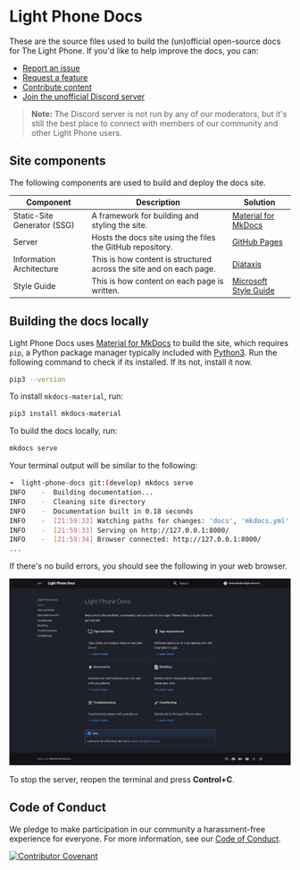 # Light Phone Docs

These are the source files used to build the (un)official open-source docs for The Light Phone. If you'd like to help improve the docs, you can:

- [Report an issue](https://github.com/internetisaiah/light-phone-docs/issues/new?assignees=&labels=bug&projects=&template=report_an_issue.md&title=)
- [Request a feature](https://github.com/internetisaiah/light-phone-docs/issues/new?assignees=&labels=enhancement&projects=&template=request_a_feature.md&title=)
- [Contribute content](https://internetisaiah.github.io/light-phone-docs/contributing/)
- [Join the unofficial Discord server](https://discord.com/invite/8ggjn69pPR)
 
> **Note:** The Discord server is not run by any of our moderators, but it's still the best place to connect with members of our community and other Light Phone users.

## Site components

The following components are used to build and deploy the docs site.

| Component | Description | Solution |
|----------|-------------|----------|
| Static-Site Generator (SSG) | A framework for building and styling the site. | [Material for MkDocs](https://squidfunk.github.io/mkdocs-material/getting-started/) |
| Server | Hosts the docs site using the files the GitHub repository. | [GitHub Pages](https://pages.github.com/) |
| Information Architecture | This is how content is structured across the site and on each page. | [Diátaxis](https://diataxis.fr/) |
| Style Guide | This is how content on each page is written. | [Microsoft Style Guide](https://learn.microsoft.com/en-us/style-guide/welcome/) |

## Building the docs locally

Light Phone Docs uses [Material for MkDocs](https://squidfunk.github.io/mkdocs-material/) to build the site, which requires `pip`, a Python package manager typically included with [Python3](https://www.python.org/downloads/). Run the following command to check if its installed. If its not, install it now.

```bash
pip3 --version
```

To install `mkdocs-material`, run:

```bash
pip3 install mkdocs-material
```

To build the docs locally, run:

```bash
mkdocs serve
```

Your terminal output will be similar to the following:

```bash
➜  light-phone-docs git:(develop) mkdocs serve                        
INFO    -  Building documentation...
INFO    -  Cleaning site directory
INFO    -  Documentation built in 0.18 seconds
INFO    -  [21:59:33] Watching paths for changes: 'docs', 'mkdocs.yml'
INFO    -  [21:59:33] Serving on http://127.0.0.1:8000/
INFO    -  [21:59:34] Browser connected: http://127.0.0.1:8000/
...
```

If there's no build errors, you should see the following in your web browser. 

![An example of the docs site running locally.](./docs/assets/local-server-example.png)

To stop the server, reopen the terminal and press **Control+C**.

## Code of Conduct

We pledge to make participation in our community a harassment-free experience for everyone. For more information, see our [Code of Conduct](https://github.com/internetisaiah/light-phone-docs/blob/main/CODE_OF_CONDUCT.md).

[![Contributor Covenant](https://img.shields.io/badge/Contributor%20Covenant-2.1-4baaaa.svg)](code_of_conduct.md)
